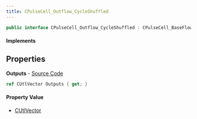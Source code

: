 ```yaml
---
title: CPulseCell_Outflow_CycleShuffled
---
```


```csharp
public interface CPulseCell_Outflow_CycleShuffled : CPulseCell_BaseFlow, CPulseCell_Base, ISchemaClass<CPulseCell_Base>, ISchemaClass<CPulseCell_BaseFlow>, ISchemaClass<CPulseCell_Outflow_CycleShuffled>, ISchemaField, ISchemaClass, INativeHandle
```

#### Implements

## Properties

**Outputs** - [Source Code](https://github.com/swiftly-solution/swiftlys2/blob/master/managed/src/SwiftlyS2.Generated/Schemas/Interfaces/CPulseCell_Outflow_CycleShuffled.cs#L17)

```csharp
ref CUtlVector Outputs { get; }
```

#### Property Value

- [CUtlVector](/docs/api/shared/natives/cutlvector)

